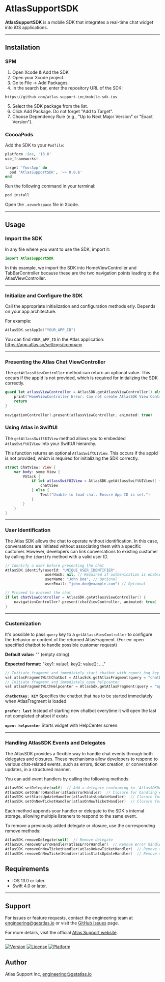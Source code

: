 # AtlasSupportSDK

**AtlasSupportSDK** is a mobile SDK that integrates a real-time chat widget into iOS applications. 

---

## Installation

### SPM

1. Open Xcode & Add the SDK
2. Open your Xcode project.
3. Go to File → Add Packages.
4. In the search bar, enter the repository URL of the SDK:

```
https://github.com/atlas-support-inc/mobile-sdk-ios
```

5. Select the SDK package from the list.
6. Click Add Package. Do not forget "Add to Target".
7. Choose Dependency Rule (e.g., "Up to Next Major Version" or "Exact Version").

### CocoaPods

Add the SDK to your `Podfile`:

```ruby
platform :ios, '13.0'
use_frameworks!

target 'YourApp' do
  pod 'AtlasSupportSDK', '~> 0.0.6'
end
```

Run the following command in your terminal:

```bash
pod install
```

Open the `.xcworkspace` file in Xcode.

---

## Usage

### Import the SDK

In any file where you want to use the SDK, import it:

```swift
import AtlasSupportSDK
```

In this example, we import the SDK into HomeViewController and TabBarController because these are the two navigation points leading to the AtlasViewController.

---

### Initialize and Configure the SDK

Call the appropriate initialization and configuration methods erly. Depends on your app architecture.

For example:

```swift
AtlasSDK.setAppId("YOUR_APP_ID")
```

You can find `YOUR_APP_ID` in the Atlas application: https://app.atlas.so/settings/company

---

### Presenting the Atlas Chat ViewController

The `getAtlassViewController` method can return an optional value. This occurs if the appId is not provided, which is required for initializing the SDK correctly.

```swift
guard let atlassViewController = AtlasSDK.getAtlassViewController() else {
    print("HomeViewController Error: Can not create AtlasSDK View Controller")
    return
}
  
navigationController?.present(atlassViewController, animated: true)
```

### Using Atlas in SwiftUI

The `getAtlassSwiftUIView` method allows you to embedded `AtlasSwiftUIView` into your SwiftUI hierarchy.

This function returns an optional `AtlasSwiftUIView`. This occurs if the appId is not provided, which is required for initializing the SDK correctly.

```swift
struct ChatView: View {
    var body: some View {
        VStack {
            if let atlassSwifUIView = AtlasSDK.getAtlassSwiftUIView() {
                chatView
            } else {
                Text("Unable to load chat. Ensure App ID is set.")
            }
        }
    }
}
```

---

### User Identification 

The Atlas SDK allows the chat to operate without identification. In this case, conversations are initiated without associating them with a specific customer. However, developers can link conversations to existing customer by calling the `identify` method with a valid user ID.

```swift
// Identify a user before presenting the chat
AtlasSDK.identify(userId: "UNIQUE_USER_IDENTIFIER", 
                  userHash: nil, // Required if authenication is enabled in Atlas Configuration
                  userName: "John Doe", // Optional
                  userEmail: "john.doe@example.com") // Optional

// Proceed to present the chat
if let chatViewController = AtlasSDK.getAtlassViewController() {
    navigationController?.present(chatViewController, animated: true)
}
```

---

### Customization 

It's possible to pass `query` key to a `getAtlassViewController` to configure the behavior or content of the returned AtlasFragment. (For ex: open specified chatbot to handle possible customer request)

**Default value:** "" (empty string).

**Expected format:** "key1: value1; key2: value2; ...."

```swift
// Initiate fragment and immediately start chatbot with report_bug key (chatbotKey: report_bug), or open the last one if exists (prefer: last)
val atlasFragmentWithChatbot = AtlasSdk.getAtlasFragment(query = "chatbotKey: report_bug; prefer: last")
// Initiate fragment and immediately open helpcenter
val atlasFragmentWithHelpcenter = AtlasSdk.getAtlasFragment(query = "open: helpcenter")
```

**`chatbotKey: KEY`** Specifies the chatbot that has to be started immediately when AtlasFragment is loaded

**`prefer: last`** Instead of starting new chatbot everytime it will open the last not completed chatbot if exists

**`open: helpcenter`** Starts widget with HelpCenter screen

---

### Handling AtlasSDK Events and Delegates

The AtlasSDK provides a flexible way to handle chat events through both delegates and closures. These mechanisms allow developers to respond to various chat-related events, such as errors, ticket creation, or conversation updates, in a structured manner.

You can add event handlers by calling the following methods:
```swift 
AtlasSDK.setDelegate(self)  // Add a delegate conforming to `AtlasSDKDelegate`
AtlasSDK.setOnErroHandler(atlasErrorHandler)  // Closure for handling errors
AtlasSDK.setStatsUpdateHandler(atlasStatsUpdateHandler)  // Closure for conversation stats updates
AtlasSDK.setOnNewTicketHandler(atlasOnNewTicketHandler)  // Closure for new ticket creation
```

Each method appends your handler or delegate to the SDK's internal storage, allowing multiple listeners to respond to the same event.

To remove a previously added delegate or closure, use the corresponding remove methods:
```swift
AtlasSDK.removeDelegate(self)  // Remove delegate
AtlasSDK.removeOnErroHandler(atlasErrorHandler)  // Remove error handler
AtlasSDK.removeOnNewTicketHandler(atlasOnNewTicketHandler)  // Remove ticket handler
AtlasSDK.removeOnNewTicketHandler(atlasStatsUpdateHandler)  // Remove stats update handler
```


## Requirements

- iOS 13.0 or later.
- Swift 4.0 or later.

---

## Support

For issues or feature requests, contact the engineering team at [engineering@getatlas.io](mailto:engineering@getatlas.io) or visit the [GitHub Issues](https://github.com/atlas-support-inc/mobile-sdk-ios/issues) page.

For more details, visit the official [Atlas Support website](https://atlas.so).

---

[![Version](https://img.shields.io/cocoapods/v/AtlasSupportSDK.svg?style=flat)](https://cocoapods.org/pods/AtlasSupportSDK)
[![License](https://img.shields.io/cocoapods/l/AtlasSupportSDK.svg?style=flat)](https://cocoapods.org/pods/AtlasSupportSDK)
[![Platform](https://img.shields.io/cocoapods/p/AtlasSupportSDK.svg?style=flat)](https://cocoapods.org/pods/AtlasSupportSDK)

## Author

Atlas Support Inc, engineering@getatlas.io

